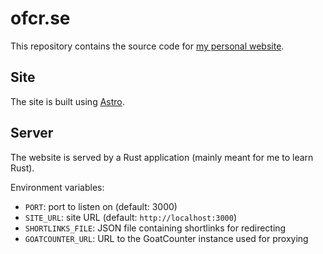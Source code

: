 # ofcr.se

This repository contains the source code for [my personal website](https://ofcr.se/).

## Site

The site is built using [Astro](https://astro.build/).

## Server

The website is served by a Rust application (mainly meant for me to learn Rust).

Environment variables:
- `PORT`: port to listen on (default: 3000)
- `SITE_URL`: site URL (default: `http://localhost:3000`)
- `SHORTLINKS_FILE`: JSON file containing shortlinks for redirecting
- `GOATCOUNTER_URL`: URL to the GoatCounter instance used for proxying
